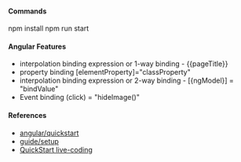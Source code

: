 
#### Commands
npm install
npm run start

#### Angular Features
 * interpolation binding expression or 1-way binding - {{pageTitle}}
  * property binding [elementProperty]="classProperty"
 * interpolation binding expression or 2-way binding - [{ngModel}] = "bindValue"
 * Event binding (click) = "hideImage()"

#### References
* [angular/quickstart](https://github.com/angular/quickstart)
* [guide/setup](https://angular.io/docs/ts/latest/guide/setup.html)
* [QuickStart live-coding](https://angular.io/resources/live-examples/setup/ts/eplnkr.html)
